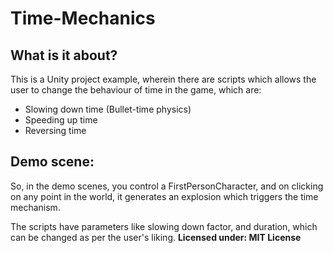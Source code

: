 # Time-Mechanics

## What is it about?
This is a Unity project example, wherein there are scripts which allows the user to change the behaviour of time in the game, which are: <br>
<ul><li> Slowing down time (Bullet-time physics) </li>
<li>Speeding up time</li>
<li>Reversing time </li>
</ul>

## Demo scene:
So, in the demo scenes, you control a FirstPersonCharacter, and on clicking on any point in the world, it generates an explosion which triggers the time mechanism. <br>

The scripts have parameters like slowing down factor, and duration, which can be changed as per the user's liking.
<b> Licensed under: MIT License</b>
